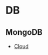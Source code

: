 # DB

## MongoDB

* [Cloud](https://www.mongodb.com/pricing?utm_source=google&utm_campaign=gs_footprint_row_search_brand_phrase_intent_test_atlas_desktop&utm_term=mongodb&utm_medium=cpc_paid_search&utm_ad=p&utm_ad_campaign_id=11295578158&adgroup=116363205048&gclid=Cj0KCQiAk4aOBhCTARIsAFWFP9HbwJ3IQbskYpCpzrdXowmOfWEzfGl6SX1D4oDAfxtYiFNtBy_iFRIaAsMsEALw_wcB)
